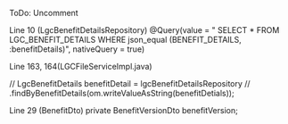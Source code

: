 ToDo:
Uncomment

Line 10 (LgcBenefitDetailsRepository)
@Query(value = " SELECT * FROM LGC_BENEFIT_DETAILS WHERE json_equal (BENEFIT_DETAILS, :benefitDetails)", nativeQuery = true)

Line 163, 164(LGCFileServiceImpl.java)

// LgcBenefitDetails benefitDetail = lgcBenefitDetailsRepository
//                    .findByBenefitDetails(om.writeValueAsString(benefitDetials));


Line 29 (BenefitDto)
private BenefitVersionDto benefitVersion;